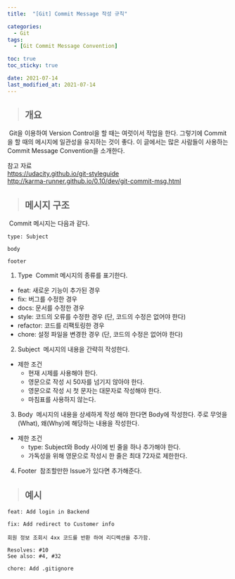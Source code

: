 ```yaml
---
title:  "[Git] Commit Message 작성 규칙"

categories:
  - Git
tags:
  - [Git Commit Message Convention]

toc: true
toc_sticky: true

date: 2021-07-14
last_modified_at: 2021-07-14
---
```




> ## 개요

&nbsp;Git을 이용하여 Version Control을 할 때는 여럿이서 작업을 한다. 그렇기에 Commit을 할 때의 메시지에 일관성을 유지하는 것이 좋다. 이 글에서는 많은 사람들이 사용하는 Commit Message Convention을 소개한다.

참고 자료<br>
<https://udacity.github.io/git-styleguide> <br>
<http://karma-runner.github.io/0.10/dev/git-commit-msg.html> <br>


> ## 메시지 구조

&nbsp;Commit 메시지는 다음과 같다.

```
type: Subject

body

footer
```

1. Type
&nbsp;Commit 메시지의 종류를 표기한다.
- feat: 새로운 기능이 추가된 경우
- fix: 버그를 수정한 경우
- docs: 문서를 수정한 경우
- style: 코드의 오류를 수정한 경우 (단, 코드의 수정은 없어야 한다)
- refactor: 코드를 리팩토링한 경우
- chore: 설정 파일을 변경한 경우 (단, 코드의 수정은 없어야 한다)

2. Subject
&nbsp;메시지의 내용을 간략히 작성한다. 
- 제한 조건
	- 현재 시제를 사용해야 한다.
	- 영문으로 작성 시 50자를 넘기지 않아야 한다.
	- 영문으로 작성 시 첫 문자는 대문자로 작성해야 한다.
	- 마침표를 사용하지 않는다.

3. Body
&nbsp;메시지의 내용을 상세하게 작성 해야 한다면 Body에 작성한다. 주로 무엇을(What), 왜(Why)에 해당하는 내용을 작성한다.
- 제한 조건
	- type: Subject와 Body 사이에 빈 줄을 하나 추가해야 한다.
	- 가독성을 위해 영문으로 작성시 한 줄은 최대 72자로 제한한다.

4. Footer
&nbsp;참조할만한 Issue가 있다면 추가해준다.

> ## 예시

```
feat: Add login in Backend
``` 

```
fix: Add redirect to Customer info

회원 정보 조회시 4xx 코드를 반환 하여 리디렉션을 추가함.

Resolves: #10
See also: #4, #32
```

```
chore: Add .gitignore
```
